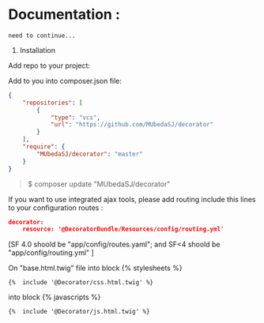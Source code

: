 # Documentation :

`need to continue...`

1. Installation

Add repo to your project:

Add to you into composer.json file:
```json
{
    "repositories": [
        {
            "type": "vcs",
            "url": "https://github.com/MUbedaSJ/decorator"
        }
    ],
    "require": {
        "MUbedaSJ/decorator": "master"
    }
}
```

> $ composer update "MUbedaSJ/decorator"

If you want to use integrated ajax tools, please add routing include this lines to your configuration routes :
```json
decorator:
    resource: '@DecoratorBundle/Resources/config/routing.yml'
```

[SF 4.0 shoold be "app/config/routes.yaml"; and SF<4 shoold be "app/config/routing.yml" ] 

On "base.html.twig" file 
into block {% stylesheets %}
```twig
{%  include '@Decorator/css.html.twig' %}
```

into block {% javascripts %}

```twig
{%  include '@Decorator/js.html.twig' %} 
```
